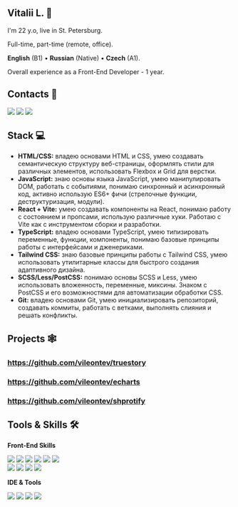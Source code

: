 ## Vitalii L. 👋
I'm 22 y.o, live in St. Petersburg.

Full-time, part-time (remote, office).

**English** (B1) • **Russian** (Native) • **Czech** (A1).

Overall experience as a Front-End Developer - 1 year.

## Contacts 📲 
<p align="left">
    <a href="https://t.me/vileontev"><img src="https://img.shields.io/badge/Telegram-2CA5E0?style=for-the-badge&logo=telegram&logoColor=white"/></a>
    <a href="https://www.linkedin.com/in/vileontev"><img src="https://img.shields.io/badge/LinkedIn-0077B5?style=for-the-badge&logo=linkedin&logoColor=white"/></a>
    <a href="mailto:exwadecoop@gmail.com"><img src="https://img.shields.io/badge/Gmail-D14836?style=for-the-badge&logo=gmail&logoColor=white"/></a>
</p>


## Stack 💻

- **HTML/CSS:** владею основами HTML и CSS, умею создавать семантическую структуру веб-страницы, оформлять стили для различных элементов, использовать Flexbox и Grid для верстки.
- **JavaScript:** знаю основы языка JavaScript, умею манипулировать DOM, работать с событиями, понимаю синхронный и асинхронный код, активно использую ES6+ фичи (стрелочные функции, деструктуризация, модули).
- **React + Vite:** умею создавать компоненты на React, понимаю работу с состоянием и пропсами, использую различные хуки. Работаю с Vite как с инструментом сборки и разработки.
- **TypeScript:** владею основами TypeScript, умею типизировать переменные, функции, компоненты, понимаю базовые принципы работы с интерфейсами и дженериками.
- **Tailwind CSS:** знаю базовые принципы работы с Tailwind CSS, умею использовать утилитарные классы для быстрого создания адаптивного дизайна.
- **SCSS/Less/PostCSS:** понимаю основы SCSS и Less, умею использовать вложенность, переменные, миксины. Знаком с PostCSS и его возможностями для автоматизации обработки CSS.
- **Git:** владею основами Git, умею инициализировать репозиторий, создавать коммиты, работать с ветками, выполнять слияния и решать конфликты.

## Projects 🕸

### https://github.com/vileontev/truestory

### https://github.com/vileontev/echarts

### https://github.com/vileontev/shprotify

## Tools & Skills 🛠

**Front-End Skills**
<p align="left">
    <a href="#"><img src="https://img.shields.io/badge/HTML5-E34F26?style=for-the-badge&logo=html5&logoColor=white"/></a>
    <a href="#"><img src="https://img.shields.io/badge/CSS3-1572B6?style=for-the-badge&logo=css3&logoColor=white"/></a>
    <a href="#"><img src="https://img.shields.io/badge/Sass-CC6699?style=for-the-badge&logo=sass&logoColor=white"/></a>
    <a href="#"><img src="https://img.shields.io/badge/JavaScript-323330?style=for-the-badge&logo=javascript&logoColor=F7DF1E"/></a>
    <a href="#"><img src="https://img.shields.io/badge/TypeScript-007ACC?style=for-the-badge&logo=typescript&logoColor=white"/></a>
    <a href="#"><img src="https://img.shields.io/badge/React-20232A?style=for-the-badge&logo=react&logoColor=61DAFB"/></a><br>
    <a href="#"><img src="https://img.shields.io/badge/Tailwind_CSS-38B2AC?style=for-the-badge&logo=tailwind-css&logoColor=white"/></a>
    <a href="#"><img src="https://img.shields.io/badge/Json-121011?style=for-the-badge&logo=json&logoColor=white"/></a>
    <a href="#"><img src="https://img.shields.io/badge/GIT-E44C30?style=for-the-badge&logo=git&logoColor=white"/></a>
    <a href="#"><img src="https://img.shields.io/badge/GitHub-100000?style=for-the-badge&logo=github&logoColor=white"/></a>
</p>

**IDE & Tools**
<p align="left">
    <a href="#"><img src="https://img.shields.io/badge/Visual_Studio_Code-0078D4?style=for-the-badge&logo=visual%20studio%20code&logoColor=white"/></a>
    <a href="#"><img src="https://img.shields.io/badge/Figma-F24E1E?style=for-the-badge&logo=figma&logoColor=white"/></a>
    <a href="#"><img src="https://img.shields.io/badge/Adobe%20Photoshop-31A8FF?style=for-the-badge&logo=Adobe%20Photoshop&logoColor=black"/></a>
    <a href="#"><img src="https://img.shields.io/badge/Adobe%20Illustrator-FF9A00?style=for-the-badge&logo=adobe%20illustrator&logoColor=white"/></a>
</p>

